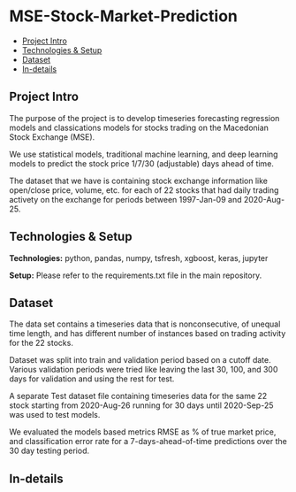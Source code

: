 # MSE-Stock-Market-Prediction
* [Project Intro](#project-intro)
* [Technologies & Setup](#technologies-&-setup)
* [Dataset](#dataset)
* [In-details](#in-details)


## Project Intro
The purpose of the project is to develop timeseries forecasting regression models and classications models for stocks trading on the Macedonian Stock Exchange (MSE).

We use statistical models, traditional machine learning, and deep learning models to predict the stock price 1/7/30 (adjustable) days ahead of time. 

The dataset that we have is containing stock exchange information like open/close price, volume, etc. for each of 22 stocks that had daily trading activety on the exchange for periods between 1997-Jan-09 and 2020-Aug-25.


## Technologies & Setup
**Technologies:**
python, pandas, numpy, tsfresh, xgboost, keras, jupyter

**Setup:**
Please refer to the requirements.txt file in the main repository.


## Dataset
The data set contains a timeseries data that is nonconsecutive, of unequal time length, and has different number of instances based on trading activity for the 22 stocks.

Dataset was split into train and validation period based on a cutoff date. Various validation periods were tried like leaving the last 30, 100, and 300 days for validation and using the rest for test.

A separate Test dataset file containing timeseries data for the same 22 stock starting from 2020-Aug-26 running for 30 days until 2020-Sep-25 was used to test models. 

We evaluated the models based metrics RMSE as % of true market price, and classification error rate for a 7-days-ahead-of-time predictions over the 30 day testing period. 

## In-details

